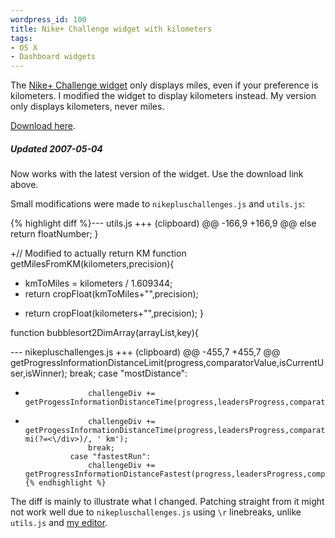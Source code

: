 ```yaml
--- 
wordpress_id: 100
title: Nike+ Challenge widget with kilometers
tags: 
- OS X
- Dashboard widgets
---
```

The <a href="http://www.apple.com/downloads/dashboard/status/nikechallengewidget.html">Nike+ Challenge widget</a> only displays miles, even if your preference is kilometers. I modified the widget to display kilometers instead. My version only displays kilometers, never miles.

<a href="http://henrik.nyh.se/uploads/MyChallenges.wdgt.zip">Download here</a>.

<div class="updated">
<h5>Updated 2007-05-04</h5>
Now works with the latest version of the widget. Use the download link above.

Small modifications were made to <code>nikepluschallenges.js</code> and <code>utils.js</code>:

{% highlight diff %}--- utils.js
+++ (clipboard)
@@ -166,9 +166,9 @@
 	else return floatNumber;
 }
 
+// Modified to actually return KM
 function getMilesFromKM(kilometers,precision){
-    kmToMiles = kilometers / 1.609344;
-    return cropFloat(kmToMiles+"",precision);
+    return cropFloat(kilometers+"",precision);
 }
 
 function bubblesort2DimArray(arrayList,key){

--- nikepluschallenges.js
+++ (clipboard)
@@ -455,7 +455,7 @@
 						getProgressInformationDistanceLimit(progress,comparatorValue,isCurrentUser,isWinner);
 					break;
 				case "mostDistance": 
-					challengeDiv += getProgessInformationDistanceTime(progress,leadersProgress,comparatorValue,isCurrentUser,isWinner);
+					challengeDiv += getProgessInformationDistanceTime(progress,leadersProgress,comparatorValue,isCurrentUser,isWinner).replace(/ mi(?=<\/div>)/, ' km');
 					break;
 				case "fastestRun": 
 					challengeDiv += getProgressInformationDistanceFastest(progress,leadersProgress,comparatorValue,isCurrentUser,isWinner);{% endhighlight %}

The diff is mainly to illustrate what I changed. Patching straight from it might not work well due to <code>nikepluschallenges.js</code> using <code>\r</code> linebreaks, unlike <code>utils.js</code> and <a href="http://macromates.com">my editor</a>.
</div>
